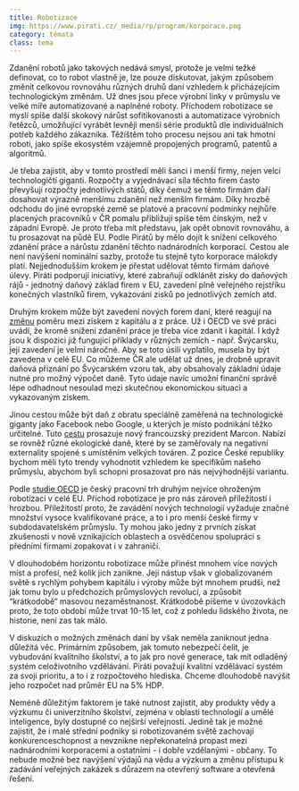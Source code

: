 ```yaml
---
title: Robotizace
img: https://www.pirati.cz/_media/rp/program/korporace.png
category: témata
class: tema
---
```


Zdanění robotů jako takových nedává smysl, protože je velmi težké definovat, co to robot vlastně je, lze pouze diskutovat, jakým způsobem změnit celkovou rovnováhu různých druhů daní vzhledem k přicházejícím technologickým změnám.   Už dnes jsou přece výrobní linky v průmyslu ve velké míře automatizované a naplněné roboty. Příchodem robotizace se myslí spíše další skokový nárůst sofitikovanosti a automatizace výrobních řetězců, umožňující vyrábět levněji menší série produktů dle individuálních potřeb každého zákazníka. Těžíštěm toho procesu nejsou ani tak hmotní roboti, jako spíše ekosystém vzájemně propojených programů, patentů a algoritmů. 

Je třeba zajistit, aby v tomto prostředí měli šanci i menší firmy, nejen velcí technologičtí giganti. Rozpočty a vyjednávací síla těchto firem často převyšují rozpočty jednotlivých států, díky čemuž se těmto firmám daří dosahovat výrazně menšímu zdanění než menším firmám. Díky hrozbě odchodu do jiné evropské země se platové a pracovní podmínky nejhůře placených pracovníků v ČR pomalu přibližují spíše těm čínským, než v západní Evropě. Je proto třeba mít představu,  jak opět obnovit rovnováhu, a tu prosazovat na půdě EU. Podle Pirátů by mělo dojít k snížení celkového zdanění práce a nárůstu zdanění těchto nadnárodních korporací. Cestou ale není navýšení nominální sazby, protože tu stejně tyto korporace málokdy platí. Nejjednodušším krokem je přestat udělovat těmto firmám daňové úlevy. Piráti podporují iniciativy, které zabraňují odklánět zisky do daňových rájů - jednotný daňový základ firem v EU, zavedení plně veřejného rejstříku konečných vlastníků firem, vykazování zisků po jednotlivých zemích atd.  

Druhým krokem může být zavedení nových forem daní, které reagují na <a href = "https://www.oecd.org/g20/topics/employment-and-social-policy/The-Labour-Share-in-G20-Economies.pdf">změnu</a> poměru mezi ziskem z kapitálu a z práce.  Už i OECD ve své práci uvádí, že kromě snížení zdanění práce je třeba více zdanit i kapitál.  I když jsou k dispozici již fungující příklady v různých zemích - např. Švýcarsku, její zavedení je velmi náročné. Aby se toto úsilí vyplatilo, musela by být zavedena v celé EU. Co můžeme ČR ale udělat už dnes, je drobně upravit daňová přiznání po Švýcarském vzoru tak, aby obsahovaly základní údaje nutné pro možný výpočet daně. Tyto údaje navíc umožní finanční správě lépe odhadnout nesoulad mezi skutečnou ekonomickou situaci a vykazovaným ziskem. 

Jinou cestou může být daň z obratu speciálně zaměřená na technologické giganty jako Facebook nebo Google, u kterých je místo podnikání těžko určitelné. Tuto <a href = "https://www.finance.cz/497733-ministr-9-zemi-eu-je-pro-zdaneni-internetovych-firem-podle-obratu/">cestu</a> prosazuje nový francouzský prezident Marcon. Nabízí se rovněž různé ekologické daně, které by se zaměřovaly na negativní externality spojené s umístěním velkých továren. Z pozice České republiky bychom měli tyto trendy vyhodnotit vzhledem ke specifikům našeho průmyslu, abychom byli schopni prosazovat pro nás nejvýhodnější variantu.  

Podle <a href = "https://www.oecd.org/els/emp/Policy%20brief%20-%20Automation%20and%20Independent%20Work%20in%20a%20Digital%20Economy.pdf">studie OECD</a> je český pracovní trh druhým nejvíce ohroženým robotizací v celé EU. Příchod robotizace je pro nás zároveň příležitostí i hrozbou. Příležitostí proto, že zavádění nových technologií vyžaduje značné množství vysoce kvalifikované práce, a to i pro menší české firmy v subdodavatelském průmyslu. Ty mohou jako jedny z prvních získat zkušenosti v nově vznikajících oblastech a osvědčenou spolupráci s předními firmami zopakovat i v zahraničí. 

V dlouhodobém horizontu robotizace může přinést mnohem více nových míst a profesí, než kolik jich zanikne. Její nástup však v globalizovaném světě s rychlým pohybem kapitálu i výroby může být mnohem prudší, než jak tomu bylo u předchozích průmyslových revolucí, a způsobit “krátkodobě“ masovou nezaměstnanost. Krátkodobě píšeme v úvozovkách proto, že toto období může trvat 10-15 let, což z pohledu lidského života, ne historie, není zas tak málo. 

V diskuzích o možných změnách daní by však neměla zaniknout jedna důležitá věc. Primárním způsobem, jak tomuto nebezpečí čelit, je vybudování kvalitního školství,  a to jak pro nové generace, tak mít odladěný systém celoživotního vzdělávání. Piráti považují kvalitní vzdělávací systém za svoji prioritu, a to i z rozpočtového hlediska. Chceme dlouhodobě navýšit jeho rozpočet nad průměr EU na  5% HDP. 

Neméně důležitým faktorem je také nutnost zajistit, aby produkty vědy a výzkumu či univerzitního školství, zejména v oblasti technologií a umělé inteligence, byly dostupné co nejširší veřejnosti. Jedině tak je možné zajistit, že i malé střední podniky si robotizovaném světě zachovají konkurenceschopnost a nevznikne nepřekonatelná propast mezi nadnárodními korporacemi a ostatními - i dobře vzdělanými - občany. To nebude možné bez navýšení výdajů na vědu a výzkum a změnu přístupu k zadávání veřejných zakázek s důrazem na otevřený software a otevřená řešení.
